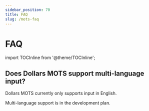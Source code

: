 ```yaml
---
sidebar_position: 70
title: FAQ
slug: /mots-faq
---	
```


# FAQ 

import TOCInline from '@theme/TOCInline';

<TOCInline toc={toc} />

## Does Dollars MOTS support multi-language input?

Dollars MOTS currently only supports input in English.

Multi-language support is in the development plan.